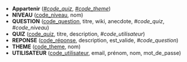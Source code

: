 <!-- Generated by Mocodo 4.2.12 -->

- **Appartenir** (<u>_#code_quiz_</u>, <u>_#code_theme_</u>)
- **NIVEAU** (<u>code_niveau</u>, nom)
- **QUESTION** (<u>code_question</u>, titre, wiki, anecdote, _#code_quiz_, _#code_niveau_)
- **QUIZ** (<u>code_quiz</u>, titre, description, _#code_utilisateur_)
- **REPONSE** (<u>code_réponse</u>, description, est_valide, _#code_question_)
- **THEME** (<u>code_theme</u>, nom)
- **UTILISATEUR** (<u>code_utilisateur</u>, email, prénom, nom, mot_de_passe)
